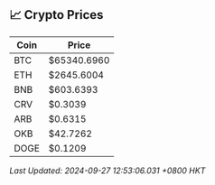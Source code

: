 ## 📈 Crypto Prices

| Coin | Price |
| ---- | ----- |
| BTC | $65340.6960 |
| ETH | $2645.6004 |
| BNB | $603.6393 |
| CRV | $0.3039 |
| ARB | $0.6315 |
| OKB | $42.7262 |
| DOGE | $0.1209 |

_Last Updated: 2024-09-27 12:53:06.031 +0800 HKT_